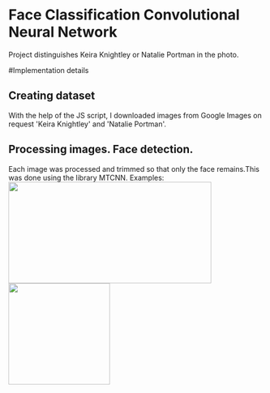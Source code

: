 # Face Classification Convolutional Neural Network
Project distinguishes Keira Knightley or Natalie Portman in the photo.

#Implementation details

## Creating dataset
With the help of the JS script, I downloaded images from Google Images on request 'Keira Knightley' and 'Natalie Portman'.

## Processing images. Face detection.

Each image was processed and trimmed so that only the face remains.This was done using the library MTCNN.
Examples:
<img src="https://user-images.githubusercontent.com/54369751/112759831-6fcaed80-8ffd-11eb-8c7f-4bc19701ddca.jpg" width="400" height="200">
<img src="https://user-images.githubusercontent.com/54369751/112759836-76f1fb80-8ffd-11eb-8eb9-345b64bad382.jpg" width="200" height="200">
